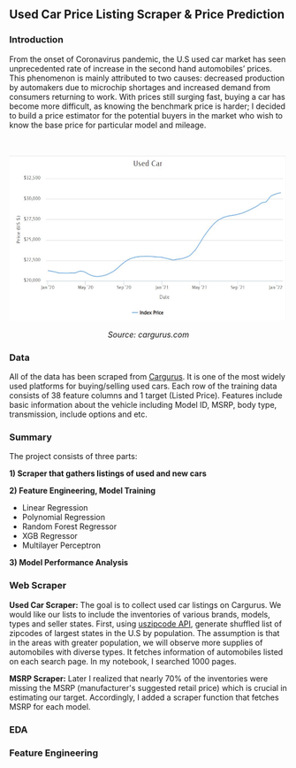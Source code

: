 ## Used Car Price Listing Scraper & Price Prediction ##

### Introduction

From the onset of Coronavirus pandemic, the U.S used car market has seen unprecedented rate of increase in the second hand automobiles’ prices. This phenomenon is mainly attributed to two causes: decreased production by automakers due to microchip shortages and increased demand from consumers returning to work. With prices still surging fast, buying a car has become more difficult, as knowing the benchmark price is harder; I decided to build a price estimator for the potential buyers in the market who wish to know the base price for particular model and mileage.

&nbsp;
<p align="center">
  <img src="images/used_car_price.JPG" width="600" height="300">
</p>
<p align="center">  
  <em>Source: cargurus.com</em>
</p>

### Data 

All of the data has been scraped from [Cargurus](cargurus.com). It is one of the most widely used platforms for buying/selling used cars. 
Each row of the training data consists of 38 feature columns and 1 target (Listed Price). Features include basic information about the vehicle including Model ID, MSRP, body type, transmission, include options and etc. 

### Summary

The project consists of three parts:

**1) Scraper that gathers listings of used and new cars**

**2) Feature Engineering, Model Training**
* Linear Regression
* Polynomial Regression
* Random Forest Regressor
* XGB Regressor
* Multilayer Perceptron

**3) Model Performance Analysis**


### Web Scraper 

**Used Car Scraper:** The goal is to collect used car listings on Cargurus. We would like our lists to include the inventories of various brands, models, types and seller states. First, using [uszipcode API](https://uszipcode.readthedocs.io/index.html), generate shuffled list of zipcodes of largest states in the U.S by population. The assumption is that in the areas with greater population, we will observe more supplies of automobiles with diverse types. It fetches information of automobiles listed on each search page. In my notebook, I searched 1000 pages.

**MSRP Scraper:** Later I realized that nearly 70% of the inventories were missing the MSRP (manufacturer's suggested retail price) which is crucial in estimating our target. Accordingly, I added a scraper function that fetches MSRP for each model. 

### EDA

### Feature Engineering

